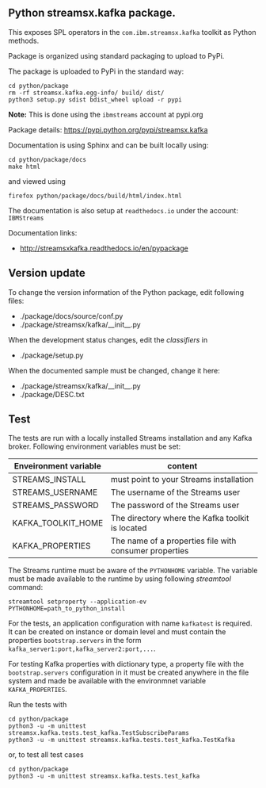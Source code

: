 ## Python streamsx.kafka package.

This exposes SPL operators in the `com.ibm.streamsx.kafka` toolkit as Python methods.

Package is organized using standard packaging to upload to PyPi.

The package is uploaded to PyPi in the standard way:
```
cd python/package
rm -rf streamsx.kafka.egg-info/ build/ dist/
python3 setup.py sdist bdist_wheel upload -r pypi
```
**Note:** This is done using the `ibmstreams` account at pypi.org

Package details: https://pypi.python.org/pypi/streamsx.kafka

Documentation is using Sphinx and can be built locally using:
```
cd python/package/docs
make html
```
and viewed using
```
firefox python/package/docs/build/html/index.html
```

The documentation is also setup at `readthedocs.io` under the account: `IBMStreams`

Documentation links:
* http://streamsxkafka.readthedocs.io/en/pypackage

## Version update

To change the version information of the Python package, edit following files:

- ./package/docs/source/conf.py
- ./package/streamsx/kafka/\_\_init\_\_.py

When the development status changes, edit the *classifiers* in

- ./package/setup.py

When the documented sample must be changed, change it here:

- ./package/streamsx/kafka/\_\_init\_\_.py
- ./package/DESC.txt


## Test

The tests are run with a locally installed Streams installation and any Kafka broker.
Following environment variables must be set:

| Enveironment variable | content |
| --- | --- |
| STREAMS_INSTALL | must point to your Streams installation |
| STREAMS_USERNAME | The username of the Streams user |
| STREAMS_PASSWORD | The password of the Streams user |
| KAFKA_TOOLKIT_HOME | The directory where the Kafka toolkit is located |
| KAFKA_PROPERTIES | The name of a properties file with consumer properties |

The Streams runtime must be aware of the `PYTHONHOME` variable. The variable must be made
available to the runtime by using following *streamtool* command:

```
streamtool setproperty --application-ev PYTHONHOME=path_to_python_install
```

For the tests, an application configuration with name `kafkatest` is required. It can be created
on instance or domain level and must contain the properties `bootstrap.servers` in the form
`kafka_server1:port,kafka_server2:port,...`.

For testing Kafka properties with dictionary type, a property file with the `bootstrap.servers`
configuration in it must be created anywhere in the file system and made be available with the
environmnet variable `KAFKA_PROPERTIES`.

Run the tests with

```
cd python/package
python3 -u -m unittest streamsx.kafka.tests.test_kafka.TestSubscribeParams
python3 -u -m unittest streamsx.kafka.tests.test_kafka.TestKafka
```

or, to test all test cases

```
cd python/package
python3 -u -m unittest streamsx.kafka.tests.test_kafka
```
